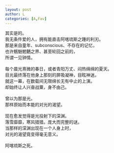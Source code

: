 ```yaml
---
layout: post
author: L
categories: [A,Fav]
---
```


其实是的。<br>
我无条件爱的人，拥有能直击阿喀琉斯之踵的利刃。<br>
那是来自童年、subconscious、不存在的记忆，<br>
也许魑魅魍魉之界、甚至轮回之前的，<br>
所谓一见钟情。<br>
<br>
每个晨光熹微的春日，或者青阳万丈、闷热绵绵的夏天。<br>
目光最终落在他身上那刻的屏吸凝神，目眩神迷。<br>
就这一幕，在数载间无限绵长无有中止的上演。<br>
却始终让人兴奋战粟，身不由己。<br>
<br>
曾以为那是光。<br>
那样原始而本能的对光的渴望。<br>
<br>
现在愈发觉得是光投射下的深渊。<br>
落雪靡靡，寒风猎猎。庞大而完整的谜。<br>
当那样的深渊出现在一个人身上时，<br>
对光的渴望竟变得毫无意义。<br>
<br>
阿喀琉斯之死。<br>

